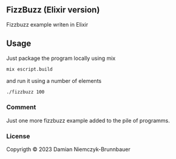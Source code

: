 ## FizzBuzz (Elixir version)

Fizzbuzz example writen in Elixir

## Usage

Just package the program locally using mix

```bash
mix escript.build
```

and run it using a number of elements

```bash
./fizzbuzz 100
```

### Comment

Just one more fizzbuzz example added to the pile of programms.

### License

Copyrigth © 2023 Damian Niemczyk-Brunnbauer

